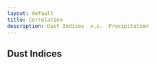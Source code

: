 ```yaml
---
layout: default
title: Correlation
description: Dust Indices  v.s.  Precipitation
---
```

## Dust Indices
